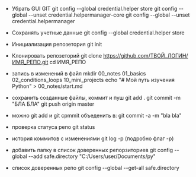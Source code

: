 * Убрать GUI GIT
git config --global credential.helper store
git config --global --unset credential.helpermanager-core
git config --global --unset credential.helpermanager

* Сохранять учетные данные
git config --global credential.helper store

* Инициализация репозетория
git init

* Клонировать репозеторий
git clone https://github.com/ТВОЙ_ЛОГИН/ИМЯ_РЕПО.git
cd ИМЯ_РЕПО

* запись в изменений в файл
mkdir 00_notes 01_basics 02_conditions_loops 10_mini_projects
echo "# Мой путь изучения Python" > 00_notes/start.md


* сохранить созданные файлы, коммит и пуш
git add .
git commit -m "БЛА БЛА"
git push origin master

* можно git add и git cpmmit объеденить в:
git commit -a -m "bla bla"

* проверка статуса репо
git status

* история коммитов с изменениями 
git log -p (подробно флаг -p)

* добавить папку в список доверенных репорзиториев
git config --global --add safe.directory "C:/Users/user/Documents/py"
* список доверенных репо
git config --global --get-all safe.directory
